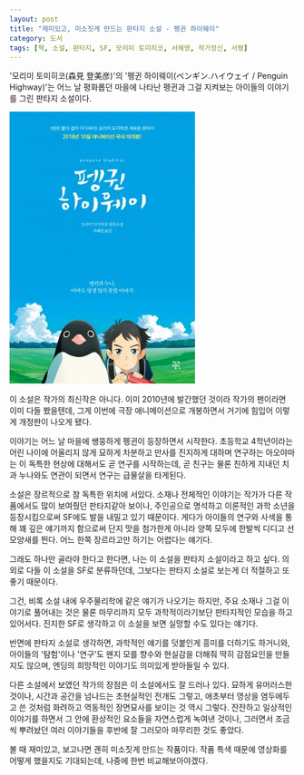 ```yaml
---
layout: post
title: "재미있고, 미소짓게 만드는 판타지 소설 - 펭귄 하이웨이"
category: 도서
tags: [책, 소설, 판타지, SF, 모리미 토미히코, 서혜영, 작가정신, 서평]
---
```


'모리미 토미히코(森見 登美彦)'의
'펭귄 하이웨이(ペンギン.ハイウェイ / Penguin Highway)'는
어느 날 평화롭던 마을에 나타난 펭귄과 그걸 지켜보는 아이들의 이야기를 그린 판타지 소설이다.

![표지](/images/penguin-highway-book-h480.jpg)

이 소설은 작가의 최신작은 아니다.
이미 2010년에 발간했던 것이라 작가의 팬이라면 이미 다들 봤을텐데,
그게 이번에 극장 애니메이션으로 개봉하면서
거기에 힘입어 이렇게 개정판이 나오게 됐다.

이야기는 어느 날 마을에 쌩뚱하게 펭귄이 등장하면서 시작한다.
초등학교 4학년이라는 어린 나이에 어울리지 않게
묘하게 차분하고 만사를 진지하게 대하며 연구하는 아오야마는
이 독특한 현상에 대해서도 곧 연구를 시작하는데,
곧 친구는 물론 친하게 지내던 치과 누나와도 연관이 되면서
연구는 급물살을 타게된다.

소설은 장르적으로 참 독특한 위치에 서있다.
소재나 전체적인 이야기는 작가가 다른 작품에서도 많이 보여줬던 판타지같아 보이나,
주인공으로 명석하고 이론적인 과학 소년을 등장시킴으로써 SF에도 발을 내밀고 있기 때문이다.
게다가 아이들의 연구와 사색을 통해 꽤 깊은 얘기까지 함으로써
단지 맛을 첨가한게 아니라
양쪽 모두에 한발씩 디디고 선 모양새를 띈다.
어느 한쪽 장르라고만 하기는 어렵다는 얘기다.

그래도 하나만 골라야 한다고 한다면, 나는 이 소설을 판타지 소설이라고 하고 싶다.
의외로 다들 이 소설을 SF로 분류하던데,
그보다는 판타지 소설로 보는게 더 적절하고 또 좋기 때문이다.

그건, 비록 소설 내에 우주물리학에 같은 얘기가 나오기는 하지만,
주요 소재나 그걸 이야기로 풀어내는 것은 물론 마무리까지
모두 과학적이라기보단 판타지적인 모습을 하고 있어서다.
진지한 SF로 생각하고 이 소설을 보면 실망할 수도 있다는 얘기다.

반면에 판타지 소설로 생각하면,
과학적인 얘기를 덧붙인게 흥미를 더하기도 하거니와,
아이들의 '탐험'이나 '연구'도 왠지 모를 향수와 현실감을 더해줘 딱히 감점요인을 만들지도 않으며,
엔딩의 희망적인 이야기도 의미있게 받아들일 수 있다.

다른 소설에서 보였던 작가의 장점은 이 소설에서도 잘 드러나 있다.
묘하게 유머러스한 것이나,
시간과 공간을 넘나드는 초현실적인 전개도 그렇고,
애초부터 영상을 염두에두고 쓴 것처럼 화려하고 역동적인 장면묘사를 보이는 것 역시 그렇다.
잔잔하고 일상적인 이야기를 하면서 그 안에 환상적인 요소들을 자연스럽게 녹여낸 것이나,
그러면서 조금씩 뿌려놨던 여러 이야기들을 후반에 잘 그러모아 마무리한 것도 좋았다.

볼 때 재미있고, 보고나면 괜히 미소짓게 만드는 작품이다.
작품 특색 때문에 영상화를 어떻게 했을지도 기대되는데,
나중에 한번 비교해보아야겠다.

